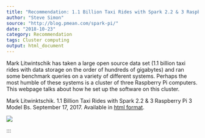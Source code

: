 ```yaml
---
title: "Recommendation: 1.1 Billion Taxi Rides with Spark 2.2 & 3 Raspberry Pi 3 Model Bs"
author: "Steve Simon"
source: "http://blog.pmean.com/spark-pi/"
date: "2018-10-23"
category: Recommendation
tags: Cluster computing
output: html_document
---
```


Mark Litwintschik has taken a large open source data set (1.1 billion
taxi rides with data storage on the order of hundreds of gigabytes) and
ran some benchmark queries on a variety of different systems. Perhaps
the most humble of these systems is a cluster of three Raspberry Pi
computers. This webpage talks about how he set up the software on this
cluster.

<!---More--->

Mark Litwinktschik. 1.1 Billion Taxi Rides with Spark 2.2 & 3 Raspberry
Pi 3 Model Bs. September 17, 2017. Available in [html
format](http://tech.marksblogg.com/billion-nyc-taxi-rides-spark-raspberry-pi.html).

![](../../images/spark-pi01.png)


:::

